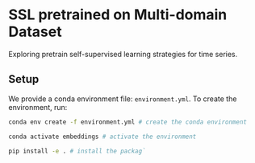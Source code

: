 # SSL pretrained on Multi-domain Dataset

Exploring pretrain self-supervised learning strategies for time series. 


## Setup

We provide a conda environment file: `environment.yml`. To create the environment, run:

```bash
conda env create -f environment.yml # create the conda environment

conda activate embeddings # activate the environment

pip install -e . # install the packag`
```

